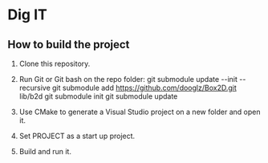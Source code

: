 # Dig IT
## How to build the project

1. Clone this repository.

2. Run Git or Git bash on the repo folder: 
  git submodule update --init --recursive
  git submodule add https://github.com/dooglz/Box2D.git lib/b2d
  git submodule init
  git submodule update

3. Use CMake to generate a Visual Studio project on a new folder and open it.

4. Set PROJECT as a start up project.

5. Build and run it.
